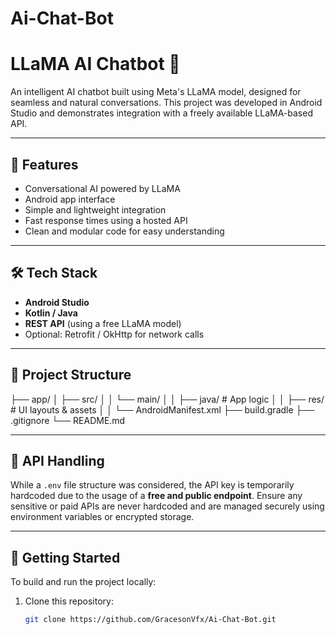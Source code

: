 # Ai-Chat-Bot
# LLaMA AI Chatbot 🤖

An intelligent AI chatbot built using Meta's LLaMA model, designed for seamless and natural conversations. This project was developed in Android Studio and demonstrates integration with a freely available LLaMA-based API.

---

## 🚀 Features

- Conversational AI powered by LLaMA
- Android app interface
- Simple and lightweight integration
- Fast response times using a hosted API
- Clean and modular code for easy understanding

---

## 🛠️ Tech Stack

- **Android Studio**
- **Kotlin / Java**
- **REST API** (using a free LLaMA model)
- Optional: Retrofit / OkHttp for network calls

---

## 📁 Project Structure

├── app/
│ ├── src/
│ │ └── main/
│ │ ├── java/ # App logic
│ │ ├── res/ # UI layouts & assets
│ │ └── AndroidManifest.xml
├── build.gradle
├── .gitignore
└── README.md


---

## 🔐 API Handling

While a `.env` file structure was considered, the API key is temporarily hardcoded due to the usage of a **free and public endpoint**. Ensure any sensitive or paid APIs are never hardcoded and are managed securely using environment variables or encrypted storage.

---

## 📲 Getting Started

To build and run the project locally:

1. Clone this repository:
   ```bash
   git clone https://github.com/GracesonVfx/Ai-Chat-Bot.git
